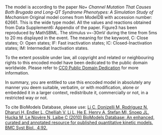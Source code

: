 

The model is according to the paper _Na+ Channel Mutation That Causes Both
Brugada and Long-QT Syndrome Phenotypes: A Simulation Study of Mechanism_
Original model comes from ModelDB with accession number: 62661. This is the
wide type model. All the values and reactions obtained from Data Supplement6:
Appendix of the paper. Figure3 has been reproduced by MathSBML. The stimulus
v=-30mV during the time from 5ms to 20 ms displayed in the event. The meaning
for the keyword, C: Close states; O: Open states; IF: Fast inactivation
states; IC: Closed-Inactivation states; IM: Intermediat Inactivation states.

  

To the extent possible under law, all copyright and related or neighbouring
rights to this encoded model have been dedicated to the public domain
worldwide. Please refer to [CC0 Public Domain
Dedication](http://creativecommons.org/publicdomain/zero/1.0/) for more
information.

In summary, you are entitled to use this encoded model in absolutely any
manner you deem suitable, verbatim, or with modification, alone or embedded it
in a larger context, redistribute it, commercially or not, in a restricted way
or not.

To cite BioModels Database, please use: [Li C, Donizelli M, Rodriguez N,
Dharuri H, Endler L, Chelliah V, Li L, He E, Henry A, Stefan MI, Snoep JL,
Hucka M, Le Novère N, Laibe C (2010) BioModels Database: An enhanced, curated
and annotated resource for published quantitative kinetic models. BMC Syst
Biol., 4:92.](http://www.ncbi.nlm.nih.gov/pubmed/20587024)

